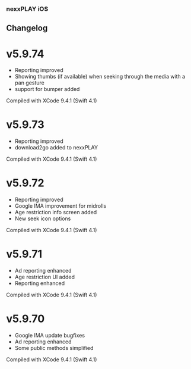 ### nexxPLAY iOS 

## Changelog

# v5.9.74
- Reporting improved
- Showing thumbs (if available) when seeking through the media with a pan gesture
- support for bumper added

Compiled with XCode 9.4.1 (Swift 4.1)

# v5.9.73
- Reporting improved
- download2go added to nexxPLAY

Compiled with XCode 9.4.1 (Swift 4.1)

# v5.9.72
- Reporting improved
- Google IMA improvement for midrolls
- Age restriction info screen added
- New seek icon options

Compiled with XCode 9.4.1 (Swift 4.1)

# v5.9.71
- Ad reporting enhanced
- Age restriction UI added
- Reporting enhanced

Compiled with XCode 9.4.1 (Swift 4.1)


# v5.9.70
- Google IMA update bugfixes
- Ad reporting enhanced
- Some public methods simplified

Compiled with XCode 9.4.1 (Swift 4.1)
